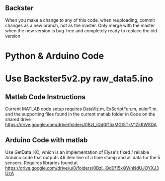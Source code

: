 ## Backster

When you make a change to any of this code, when reuploading, commit changes as a new branch, not as the master. Only merge with the master when the new version is bug-free and completely ready to replace the old version

# Python & Arduino Code
# Use Backster5v2.py raw_data5.ino

## Matlab Code Instructions
Current MATLAB code setup requires DataViz.m, ExScriptFun.m, eulerT.m, and the supporting files found in the current matlab folder in Code on the shared drive https://drive.google.com/drive/folders/0BzI_iQd0f15xMGt5TkV1ZkRWSDA

## Arduino Code with matlab
Use GetData_KC, which is an implementation of Elyse's fixed / reliable Arduino code that outputs 46 item line of a time stamp and all data for the 5 sensors. Requires libraries found at https://drive.google.com/drive/u/0/folders/0BzI_iQd0f15xQWhNdUJOYXJ3UzA
